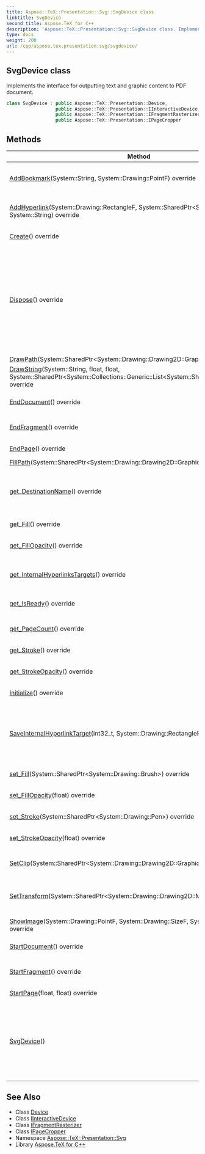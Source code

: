 ```yaml
---
title: Aspose::TeX::Presentation::Svg::SvgDevice class
linktitle: SvgDevice
second_title: Aspose.TeX for C++
description: 'Aspose::TeX::Presentation::Svg::SvgDevice class. Implements the interface for outputting text and graphic content to PDF document in C++.'
type: docs
weight: 200
url: /cpp/aspose.tex.presentation.svg/svgdevice/
---
```

## SvgDevice class


Implements the interface for outputting text and graphic content to PDF document.

```cpp
class SvgDevice : public Aspose::TeX::Presentation::Device,
                  public Aspose::TeX::Presentation::IInteractiveDevice,
                  public Aspose::TeX::Presentation::IFragmentRasterizer,
                  public Aspose::TeX::Presentation::IPageCropper
```

## Methods

| Method | Description |
| --- | --- |
| [AddBookmark](./addbookmark/)(System::String, System::Drawing::PointF) override | Adds the bookmark identified by the name. |
| [AddHyperlink](./addhyperlink/)(System::Drawing::RectangleF, System::SharedPtr\<System::Drawing::Pen\>, System::String) override | Set the hyperlink with a URI as its target. |
| [Create](./create/)() override | Creates a copy of this device. |
| [Dispose](./dispose/)() override | Disposes this device instance. Finalizes this device instance graphics state, i.e. switches composing context to the level higher then this device's graphics state. |
| [DrawPath](./drawpath/)(System::SharedPtr\<System::Drawing::Drawing2D::GraphicsPath\>) override | Draws a path. |
| [DrawString](./drawstring/)(System::String, float, float, System::SharedPtr\<System::Collections::Generic::List\<System::SharedPtr\<GlyphData\>\>\>) override | Draws a text string. |
| [EndDocument](./enddocument/)() override | Finalizes the whole document. |
| [EndFragment](./endfragment/)() override | Ends a fragment to rasterize. |
| [EndPage](./endpage/)() override | Finalizes a page. |
| [FillPath](./fillpath/)(System::SharedPtr\<System::Drawing::Drawing2D::GraphicsPath\>) override | Fill a path. |
| [get_DestinationName](./get_destinationname/)() override | Gets destination name: output file name or device description. |
| [get_Fill](./get_fill/)() override | Gets/sets the current fill. |
| [get_FillOpacity](./get_fillopacity/)() override | Gets/sets the current fill opacity. |
| [get_InternalHyperlinksTargets](./get_internalhyperlinkstargets/)() override | Returns the map of internal hyperlink targets. |
| [get_IsReady](./get_isready/)() override | Shows if device is ready for output. |
| [get_PageCount](./get_pagecount/)() override | Gets the number of pages. |
| [get_Stroke](./get_stroke/)() override | Gets/sets the current stroke. |
| [get_StrokeOpacity](./get_strokeopacity/)() override | Gets/sets the current stroke opacity. |
| [Initialize](./initialize/)() override | Initializes the device. |
| [SaveInternalHyperlinkTarget](./saveinternalhyperlinktarget/)(int32_t, System::Drawing::RectangleF) override | Saves internal hyperlink target as a page number and a rectangular area on a page. |
| [set_Fill](./set_fill/)(System::SharedPtr\<System::Drawing::Brush\>) override | Gets/sets the current fill. |
| [set_FillOpacity](./set_fillopacity/)(float) override | Gets/sets the current fill opacity. |
| [set_Stroke](./set_stroke/)(System::SharedPtr\<System::Drawing::Pen\>) override | Gets/sets the current stroke. |
| [set_StrokeOpacity](./set_strokeopacity/)(float) override | Gets/sets the current stroke opacity. |
| [SetClip](./setclip/)(System::SharedPtr\<System::Drawing::Drawing2D::GraphicsPath\>) override | Sets the current clip path. |
| [SetTransform](./settransform/)(System::SharedPtr\<System::Drawing::Drawing2D::Matrix\>) override | Sets the current coordinate space transformation. |
| [ShowImage](./showimage/)(System::Drawing::PointF, System::Drawing::SizeF, System::ArrayPtr\<uint8_t\>) override | Shows a raster image. |
| [StartDocument](./startdocument/)() override | Starts the whole document. |
| [StartFragment](./startfragment/)() override | Starts a fragment to rasterize. |
| [StartPage](./startpage/)(float, float) override | Starts a new page. |
| [SvgDevice](./svgdevice/)() | Creates a new instance. The output file will be written to the output working directory taking the job name as a file name. |
## See Also

* Class [Device](../../aspose.tex.presentation/device/)
* Class [IInteractiveDevice](../../aspose.tex.presentation/iinteractivedevice/)
* Class [IFragmentRasterizer](../../aspose.tex.presentation/ifragmentrasterizer/)
* Class [IPageCropper](../../aspose.tex.presentation/ipagecropper/)
* Namespace [Aspose::TeX::Presentation::Svg](../)
* Library [Aspose.TeX for C++](../../)
